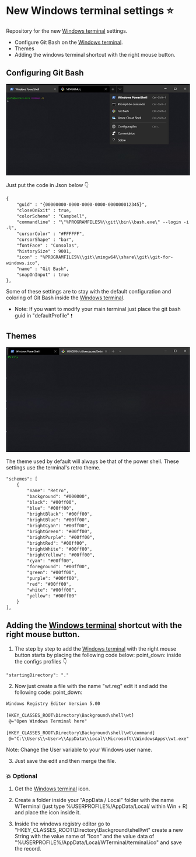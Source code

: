 # New Windows terminal settings :star:

Repository for the new [Windows terminal](https://github.com/microsoft/terminal) settings.

- Configure Git Bash on the [Windows terminal](https://github.com/microsoft/terminal).
- Themes 
- Adding the windows terminal shortcut with the right mouse button.

## Configuring Git Bash

![](https://github.com/GustavoMMartins/windows-terminal-config/blob/master/images/git_bash.jpg)

Just put the code in Json below :point_down:

```
{
    "guid" : "{00000000-0000-0000-0000-000000012345}",
    "closeOnExit" : true,
    "colorScheme" : "Campbell",
    "commandline" : "\"%PROGRAMFILES%\\git\\bin\\bash.exe\" --login -i -l",
    "cursorColor" : "#FFFFFF",
    "cursorShape" : "bar",
    "fontFace" : "Consolas",  
    "historySize" : 9001,
    "icon" : "%PROGRAMFILES%\\git\\mingw64\\share\\git\\git-for-windows.ico",
    "name" : "Git Bash",
    "snapOnInput" : true
},
```

Some of these settings are to stay with the default configuration and coloring of Git Bash inside the [Windows terminal](https://github.com/microsoft/terminal).

* Note: If you want to modify your main terminal just place the git bash guid in "defaultProfile" :exclamation:

## Themes

![](https://github.com/GustavoMMartins/windows-terminal-config/blob/master/images/retro_color.jpg)

The theme used by default will always be that of the power shell. These settings use the terminal's retro theme.

```
"schemes": [
    {
        "name": "Retro",
        "background": "#000000",
        "black": "#00ff00",
        "blue": "#00ff00",
        "brightBlack": "#00ff00",
        "brightBlue": "#00ff00",
        "brightCyan": "#00ff00",
        "brightGreen": "#00ff00",
        "brightPurple": "#00ff00",
        "brightRed": "#00ff00",
        "brightWhite": "#00ff00",
        "brightYellow": "#00ff00",
        "cyan": "#00ff00",
        "foreground": "#00ff00",
        "green": "#00ff00",
        "purple": "#00ff00",
        "red": "#00ff00",
        "white": "#00ff00",
        "yellow": "#00ff00"
    }
],
```

## Adding the [Windows terminal](https://github.com/microsoft/terminal) shortcut with the right mouse button.

1. The step by step to add the [Windows terminal](https://github.com/microsoft/terminal) with the right mouse button starts by placing the following code below: point_down: inside the configs profiles :point_down:

```
"startingDirectory": "."
```

2. Now just create a file with the name "wt.reg" edit it and add the following code: point_down:

```
Windows Registry Editor Version 5.00

[HKEY_CLASSES_ROOT\Directory\Background\shell\wt]
 @="Open Windows Terminal here"

[HKEY_CLASSES_ROOT\Directory\Background\shell\wt\command]
 @="C:\\Users\\<User>\\AppData\\Local\\Microsoft\\WindowsApps\\wt.exe"
```

Note: Change the User variable to your Windows user name.


3. Just save the edit and then merge the file.


### :collision: Optional

1. Get the [Windows terminal](https://github.com/microsoft/terminal) icon.

2. Create a folder inside your "AppData / Local" folder with the name WTerminal (just type %USERPROFILE%/AppData/Local/ within Win + R) and place the icon inside it.

3. Inside the windows registry editor go to "HKEY_CLASSES_ROOT\Directory\Background\shell\wt" create a new String with the value name of "Icon" and the value data of "%USERPROFILE%/AppData/Local/WTerminal/terminal.ico" and save the record.
